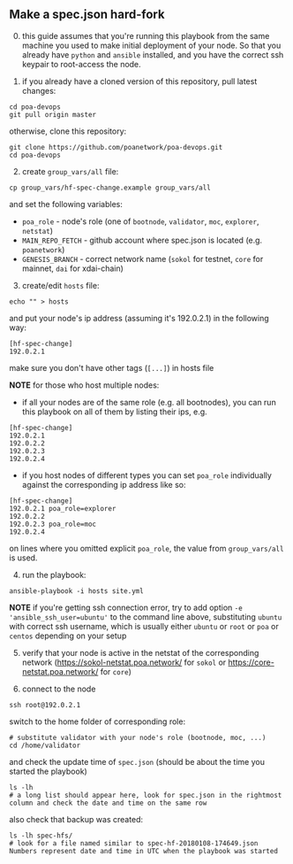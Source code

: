 ## Make a spec.json hard-fork
0. this guide assumes that you're running this playbook from the same machine you used to make initial deployment of your node. So that you already have `python` and `ansible` installed, and you have the correct ssh keypair to root-access the node.

1. if you already have a cloned version of this repository, pull latest changes:
```
cd poa-devops
git pull origin master
```

otherwise, clone this repository:
```
git clone https://github.com/poanetwork/poa-devops.git
cd poa-devops
```

2. create `group_vars/all` file:
```
cp group_vars/hf-spec-change.example group_vars/all
```
and set the following variables:
* `poa_role` - node's role (one of `bootnode`, `validator`, `moc`, `explorer`, `netstat`)
* `MAIN_REPO_FETCH` - github account where spec.json is located (e.g. `poanetwork`)
* `GENESIS_BRANCH` - correct network name (`sokol` for testnet, `core` for mainnet, `dai` for xdai-chain)

3. create/edit `hosts` file:
```
echo "" > hosts
```
and put your node's ip address (assuming it's 192.0.2.1) in the following way:
```
[hf-spec-change]
192.0.2.1
```
make sure you don't have other tags (`[...]`) in hosts file

**NOTE** for those who host multiple nodes:
* if all your nodes are of the same role (e.g. all bootnodes), you can run this playbook on all of them by listing their ips, e.g.
```
[hf-spec-change]
192.0.2.1
192.0.2.2
192.0.2.3
192.0.2.4
```
* if you host nodes of different types you can set `poa_role` individually against the corresponding ip address like so:
```
[hf-spec-change]
192.0.2.1 poa_role=explorer
192.0.2.2
192.0.2.3 poa_role=moc
192.0.2.4
```
on lines where you omitted explicit `poa_role`, the value from `group_vars/all` is used.

4. run the playbook:
```
ansible-playbook -i hosts site.yml
```

**NOTE** if you're getting ssh connection error, try to add option `-e 'ansible_ssh_user=ubuntu'` to the command line above, substituting `ubuntu` with correct ssh username, which is usually either `ubuntu` or `root` or `poa` or `centos` depending on your setup

5. verify that your node is active in the netstat of the corresponding network (https://sokol-netstat.poa.network/ for `sokol` or https://core-netstat.poa.network/ for `core`)

6. connect to the node
```
ssh root@192.0.2.1
```
switch to the home folder of corresponding role:
```
# substitute validator with your node's role (bootnode, moc, ...)
cd /home/validator
```
and check the update time of `spec.json` (should be about the time you started the playbook)
```
ls -lh
# a long list should appear here, look for spec.json in the rightmost column and check the date and time on the same row
```
also check that backup was created:
```
ls -lh spec-hfs/
# look for a file named similar to spec-hf-20180108-174649.json Numbers represent date and time in UTC when the playbook was started
```
